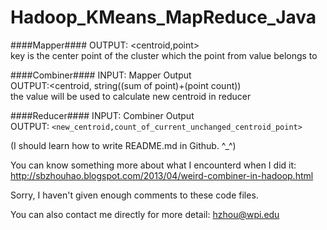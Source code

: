Hadoop_KMeans_MapReduce_Java
============================
####Mapper####
OUTPUT: <centroid,point>     
key is the center point of the cluster which the point from value belongs to     

####Combiner####
INPUT: Mapper Output    
OUTPUT:<centroid, string((sum of point)+(point count))    
the value will be used to calculate new centroid in reducer   

####Reducer####
INPUT: Combiner Output   
OUTPUT: `<new_centroid,count_of_current_unchanged_centroid_point>`      

(I should learn how to write README.md in Github. ^_^)     

You can know something more about what I encounterd when I did it:    
http://sbzhouhao.blogspot.com/2013/04/weird-combiner-in-hadoop.html

Sorry, I haven't given enough comments to these code files.

You can also contact me directly for more detail: hzhou@wpi.edu 
